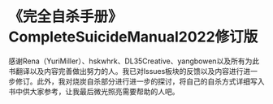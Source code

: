 # 《完全自杀手册》CompleteSuicideManual2022修订版
感谢Rena（YuriMiller）、hskwhrk、DL35Creative、yangbowen以及所有为此书翻译以及内容完善做出努力的人。我已对Issues板块的反馈以及内容进行进一步修订。此外，我对烧炭自杀部分进行进一步的探讨，将自己的自杀方式详细写入书中供大家参考，让我最后微光照亮需要帮助的人吧。

